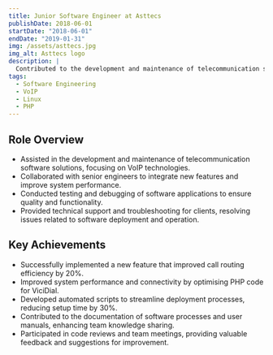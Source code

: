 ```yaml
---
title: Junior Software Engineer at Asttecs
publishDate: 2018-06-01
startDate: "2018-06-01"
endDate: "2019-01-31"
img: /assets/asttecs.jpg
img_alt: Asttecs logo
description: |
  Contributed to the development and maintenance of telecommunication software solutions, focusing on VoIP technologies and system integrations.
tags:
  - Software Engineering
  - VoIP
  - Linux
  - PHP
---
```

## Role Overview

- Assisted in the development and maintenance of telecommunication software solutions, focusing on VoIP technologies.
- Collaborated with senior engineers to integrate new features and improve system performance.
- Conducted testing and debugging of software applications to ensure quality and functionality.
- Provided technical support and troubleshooting for clients, resolving issues related to software deployment and operation.

## Key Achievements

- Successfully implemented a new feature that improved call routing efficiency by 20%.
- Improved system performance and connectivity by optimising PHP code for ViciDial.
- Developed automated scripts to streamline deployment processes, reducing setup time by 30%.
- Contributed to the documentation of software processes and user manuals, enhancing team knowledge sharing.
- Participated in code reviews and team meetings, providing valuable feedback and suggestions for improvement. 